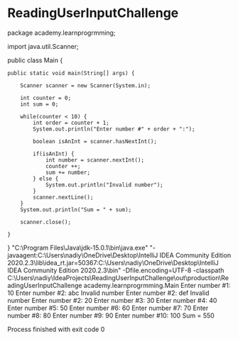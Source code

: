 # ReadingUserInputChallenge
package academy.learnprogrmming;

import java.util.Scanner;

public class Main {

    public static void main(String[] args) {

        Scanner scanner = new Scanner(System.in);

        int counter = 0;
        int sum = 0;

        while(counter < 10) {
            int order = counter + 1;
            System.out.println("Enter number #" + order + ":");

            boolean isAnInt = scanner.hasNextInt();

            if(isAnInt) {
                int number = scanner.nextInt();
                counter ++;
                sum += number;
            } else {
                System.out.println("Invalid number");
            }
            scanner.nextLine();
        }
        System.out.println("Sum = " + sum);

        scanner.close();

    }
}
"C:\Program Files\Java\jdk-15.0.1\bin\java.exe" "-javaagent:C:\Users\nadiy\OneDrive\Desktop\IntelliJ IDEA Community Edition 2020.2.3\lib\idea_rt.jar=50367:C:\Users\nadiy\OneDrive\Desktop\IntelliJ IDEA Community Edition 2020.2.3\bin" -Dfile.encoding=UTF-8 -classpath C:\Users\nadiy\IdeaProjects\ReadingUserInputChallenge\out\production\ReadingUserInputChallenge academy.learnprogrmming.Main
Enter number #1:
10
Enter number #2:
abc
Invalid number
Enter number #2:
def
Invalid number
Enter number #2:
20
Enter number #3:
30
Enter number #4:
40
Enter number #5:
50
Enter number #6:
60
Enter number #7:
70
Enter number #8:
80
Enter number #9:
90
Enter number #10:
100
Sum = 550

Process finished with exit code 0

